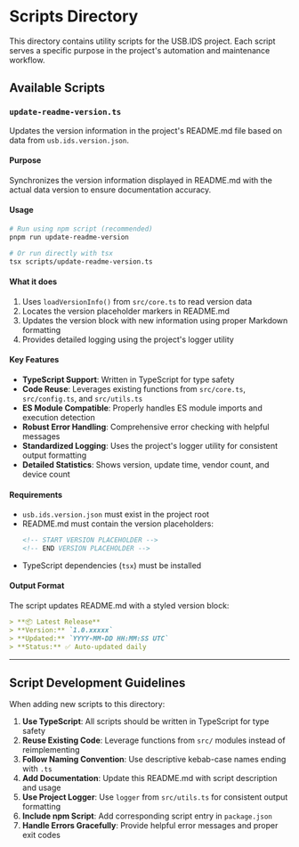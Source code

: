 # Scripts Directory

This directory contains utility scripts for the USB.IDS project. Each script serves a specific purpose in the project's automation and maintenance workflow.

## Available Scripts

### `update-readme-version.ts`

Updates the version information in the project's README.md file based on data from `usb.ids.version.json`.

#### Purpose
Synchronizes the version information displayed in README.md with the actual data version to ensure documentation accuracy.

#### Usage

```bash
# Run using npm script (recommended)
pnpm run update-readme-version

# Or run directly with tsx
tsx scripts/update-readme-version.ts
```

#### What it does

1. Uses `loadVersionInfo()` from `src/core.ts` to read version data
2. Locates the version placeholder markers in README.md
3. Updates the version block with new information using proper Markdown formatting
4. Provides detailed logging using the project's logger utility

#### Key Features

- **TypeScript Support**: Written in TypeScript for type safety
- **Code Reuse**: Leverages existing functions from `src/core.ts`, `src/config.ts`, and `src/utils.ts`
- **ES Module Compatible**: Properly handles ES module imports and execution detection
- **Robust Error Handling**: Comprehensive error checking with helpful messages
- **Standardized Logging**: Uses the project's logger utility for consistent output formatting
- **Detailed Statistics**: Shows version, update time, vendor count, and device count

#### Requirements

- `usb.ids.version.json` must exist in the project root
- README.md must contain the version placeholders:
  ```markdown
  <!-- START VERSION PLACEHOLDER -->
  <!-- END VERSION PLACEHOLDER -->
  ```
- TypeScript dependencies (`tsx`) must be installed

#### Output Format

The script updates README.md with a styled version block:

```markdown
> **📦 Latest Release**
> **Version:** `1.0.xxxxx`
> **Updated:** `YYYY-MM-DD HH:MM:SS UTC`
> **Status:** ✅ Auto-updated daily
```

---

## Script Development Guidelines

When adding new scripts to this directory:

1. **Use TypeScript**: All scripts should be written in TypeScript for type safety
2. **Reuse Existing Code**: Leverage functions from `src/` modules instead of reimplementing
3. **Follow Naming Convention**: Use descriptive kebab-case names ending with `.ts`
4. **Add Documentation**: Update this README.md with script description and usage
5. **Use Project Logger**: Use `logger` from `src/utils.ts` for consistent output formatting
6. **Include npm Script**: Add corresponding script entry in `package.json`
7. **Handle Errors Gracefully**: Provide helpful error messages and proper exit codes
